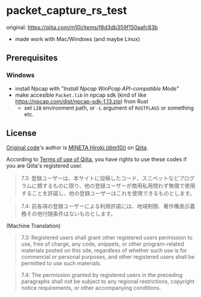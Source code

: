 # packet_capture_rs_test

original: https://qiita.com/m10i/items/f8d3db359f150aafc83b

- made work with Mac/Windows (and maybe Linux)

## Prerequisites

### Windows

- install Npcap with *"Install Npcap WinPcap API-compatible Mode"*
- make accesible `Packet.lib` in npcap sdk (kind of like https://npcap.com/dist/npcap-sdk-1.13.zip) from Rust
  - set `LIB` environment path, or `-L` argument of `RUSTFLAGS` or something etc.

## License

[Original code](https://qiita.com/m10i/items/f8d3db359f150aafc83b)'s author is [MINETA Hiroki (@m10i)](https://qiita.com/m10i) on [Qiita](https://qiita.com/).

According to [Terms of use of Qiita](https://qiita.com/terms), you have rights to use these codes if you are Qiita's registered user.

> 7.3: 登録ユーザーは、本サイトに投稿したコード、スニペットなどプログラムに類するものに限り、他の登録ユーザーが商用私用問わず無償で使用することを許諾し、他の登録ユーザーはこれを使用できるものとします。

> 7.4: 前各項の登録ユーザーによる利用許諾には、地域制限、著作権表示義務その他付随条件はないものとします。

(Machine Translation)

> 7.3: Registered users shall grant other registered users permission to use, free of charge, any code, snippets, or other program-related materials posted on this site, regardless of whether such use is for commercial or personal purposes, and other registered users shall be permitted to use such materials.

> 7.4: The permission granted by registered users in the preceding paragraphs shall not be subject to any regional restrictions, copyright notice requirements, or other accompanying conditions.